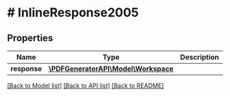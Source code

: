 # # InlineResponse2005

## Properties

Name | Type | Description | Notes
------------ | ------------- | ------------- | -------------
**response** | [**\PDFGeneratorAPI\Model\Workspace**](Workspace.md) |  | [optional]

[[Back to Model list]](../../README.md#models) [[Back to API list]](../../README.md#endpoints) [[Back to README]](../../README.md)

